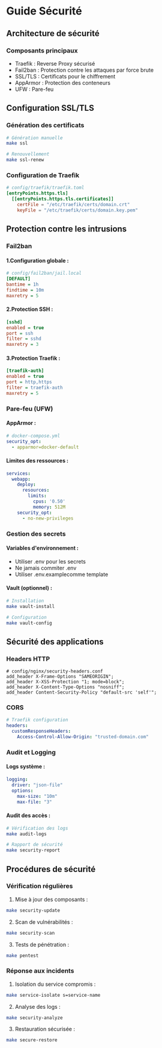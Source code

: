 # Guide Sécurité

## Architecture de sécurité

### Composants principaux

- Traefik : Reverse Proxy sécurisé
- Fail2ban : Protection contre les attaques par force brute
- SSL/TLS : Certificats pour le chiffrement
- AppArmor : Protection des conteneurs
- UFW : Pare-feu

## Configuration SSL/TLS

### Génération des certificats

```bash
# Génération manuelle
make ssl

# Renouvellement
make ssl-renew
```

### Configuration de Traefik

```toml
# config/traefik/traefik.toml
[entryPoints.https.tls]
  [[entryPoints.https.tls.certificates]]
    certFile = "/etc/traefik/certs/domain.crt"
    keyFile = "/etc/traefik/certs/domain.key.pem"
```

## Protection contre les intrusions

### Fail2ban

#### 1.Configuration globale :

```ini
# config/fail2ban/jail.local
[DEFAULT]
bantime = 1h
findtime = 10m
maxretry = 5
```

#### 2.Protection SSH :

```ini
[sshd]
enabled = true
port = ssh
filter = sshd
maxretry = 3
```

#### 3.Protection Traefik :

```ini
[traefik-auth]
enabled = true
port = http,https
filter = traefik-auth
maxretry = 5
```

### Pare-feu (UFW)

#### AppArmor :

```yaml
# docker-compose.yml
security_opt:
  - apparmor=docker-default
```
#### Limites des ressources :
```yaml
services:
  webapp:
    deploy:
      resources:
        limits:
          cpus: '0.50'
          memory: 512M
    security_opt:
      - no-new-privileges
```

### Gestion des secrets

#### Variables d'environnement :

- Utiliser .env pour les secrets
- Ne jamais commiter .env
- Utiliser .env.examplecomme template

#### Vault (optionnel) :

```bash
# Installation
make vault-install

# Configuration
make vault-config
```

## Sécurité des applications

### Headers HTTP

```nginx
# config/nginx/security-headers.conf
add_header X-Frame-Options "SAMEORIGIN";
add_header X-XSS-Protection "1; mode=block";
add_header X-Content-Type-Options "nosniff";
add_header Content-Security-Policy "default-src 'self'";
```

### CORS

```yaml
# Traefik configuration
headers:
  customResponseHeaders:
    Access-Control-Allow-Origin: "trusted-domain.com"
```

### Audit et Logging

#### Logs système :

```yaml
logging:
  driver: "json-file"
  options:
    max-size: "10m"
    max-file: "3"
```

#### Audit des accès :

```bash
# Vérification des logs
make audit-logs

# Rapport de sécurité
make security-report
```

## Procédures de sécurité

### Vérification régulières

1. Mise à jour des composants :
```bash
make security-update
```
2. Scan de vulnérabilités :
```bash
make security-scan
```
3. Tests de pénétration :
```bash
make pentest
```

### Réponse aux incidents

1. Isolation du service compromis :
```bash
make service-isolate s=service-name
```
2. Analyse des logs :
```bash
make security-analyze
```
3. Restauration sécurisée :
```bash
make secure-restore
```